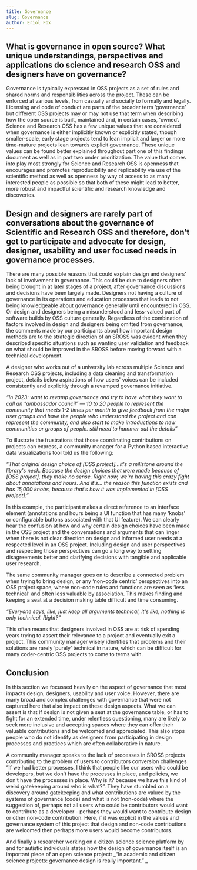 ```yaml
---
title: Governance
slug: Governance
author: Eriol Fox
---
```

## What is governance in open source? What unique understandings, perspectives and applications do science and research OSS and designers have on governance?

Governance is typically expressed in OSS projects as a set of rules and shared norms and responsibilities across the project. These can be enforced at various levels, from casually and socially to formally and legally. Licensing and code of conduct are parts of the broader term ‘governance’ but different OSS projects may or may not use that term when describing how the open source is built, maintained and, in certain cases, 'owned’. Science and Research OSS has a few unique values that are considered when governance is either implicitly known or explicitly stated, though smaller-scale, early stage projects tend to lean implicit and larger or more time-mature projects lean towards explicit governance. These unique values can be found better explained throughout part one of this findings document as well as in part two under prioritization. The value that comes into play most strongly for Science and Research OSS is openness that encourages and promotes reproducibility and replicability via use of the scientific method as well as openness by way of access to as many interested people as possible so that both of these might lead to better, more robust and impactful scientific and research knowledge and discoveries.

## Design and designers are rarely part of conversations about the governance of Scientific and Research OSS and therefore, don’t get to participate and advocate for design, designer, usability and user focused needs in governance processes.

There are many possible reasons that could explain design and designers' lack of involvement in governance. This could be due to designers often being brought in at later stages of a project, after governance discussions and decisions have been largely made. Designers not having a culture of governance in its operations and education processes that leads to not being knowledgeable about governance generally until encountered in OSS. Or design and designers being a misunderstood and less-valued part of software builds by OSS culture generally. Regardless of the combination of factors involved in design and designers being omitted from governance, the comments made by our participants about how important design methods are to the strategic direction of an SROSS was evident when they described specific situations such as wanting user validation and feedback on what should be improved in the SROSS before moving forward with a technical development. 

A designer who works out of a university lab across multiple Science and Research OSS projects, including a data cleaning and transformation project, details below aspirations of how users' voices can be included consistently and explicitly through a revamped governance initiative.

_“In 2023: want to revamp governance and try to have what they want to call an “ambassador council” — 10 to 20 people to represent the community that meets 1-2 times per month to give feedback from the major user groups and have the people who understand the project and can represent the community, and also start to make introductions to new communities or groups of people. still need to hammer out the details”_



To illustrate the frustrations that those coordinating contributions on projects can express, a community manager for a Python based interactive data visualizations tool told us the following:

_“That original design choice of \[OSS project]…it's a millstone around the library's neck. Because the design choices that were made because of \[OSS project], they make no sense. Right now, we're having this crazy fight about annotations and hours. And it's… the reason this function exists and has 15,000 knobs, because that's how it was implemented in \[OSS project].”_

In this example, the participant makes a direct reference to an interface element (annotations and hours being a UI function that has many ‘knobs’ or configurable buttons associated with that UI feature). We can clearly hear the confusion at how and why certain design choices have been made in the OSS project and the conversations and arguments that can linger when there is not clear direction on design and informed user needs at a respected level in an OSS project. Including design and user perspectives and respecting those perspectives can go a long way to settling disagreements better and clarifying decisions with tangible and applicable user research.

The same community manager goes on to describe a connected problem when trying to bring design, or any ‘non-code centric’ perspectives into an OSS project space, where non-code rules and functions are seen as ‘less technical’ and often less valuable by association. This makes finding and keeping a seat at a decision making table difficult and time consuming. 

_“Everyone says, like, just keep all arguments technical, it's like, nothing is only technical. Right?”_

This often means that designers involved in OSS are at risk of spending years trying to assert their relevance to a project and eventually exit a project. This community manager wisely identifies that problems and their solutions are rarely ‘purely’ technical in nature, which can be difficult for many coder-centric OSS projects to come to terms with.



## Conclusion

In this section we focussed heavily on the aspect of governance that most impacts design, designers, usability and user voice. However, there are many broad and complex challenges with governance that were not captured here that also impact on these design aspects. What we can assert is that If design is not given a seat at the governance table, or has to fight for an extended time, under relentless questioning, many are likely to seek more inclusive and accepting spaces where they can offer their valuable contributions and be welcomed and appreciated. This also stops people who do not identify as designers from participating in design processes and practices which are often collaborative in nature. 

A community manager speaks to the lack of processes in SROSS projects contributing to the problem of users to contributors conversion challenges “If we had better processes, I think that people like our users who could be developers, but we don't have the processes in place, and policies, we don't have the processes in place. Why is it? because we have this kind of weird gatekeeping around who is what?”. They have stumbled on a discovery around gatekeeping and what contributions are valued by the systems of governance (code) and what is not (non-code) where the suggestion of, perhaps not all users who could be contributors would want to contribute as a developer - perhaps they would want to contribute design or other non-code contribution. Here, if it was explicit in the values and governance system of this project that design and non-code contributions are welcomed then perhaps more users would become contributors.

And finally a researcher working on a citizen science science platform by and for autistic individuals states how the design of governance itself is an important piece of an open science project: _“In academic and citizen science projects: governance design is really important.” _
